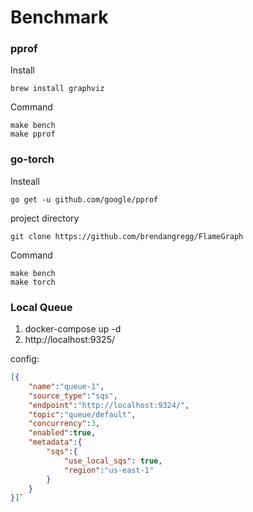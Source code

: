 # Benchmark

### pprof

Install

    brew install graphviz

Command

    make bench
    make pprof

### go-torch

Insteall

    go get -u github.com/google/pprof

project directory

    git clone https://github.com/brendangregg/FlameGraph

Command

    make bench
    make torch

### Local Queue

1. docker-compose up -d
2. http://localhost:9325/

config:

```json
[{
    "name":"queue-1",
    "source_type":"sqs",
    "endpoint":"http://localhost:9324/",
    "topic":"queue/default",
    "concurrency":3,
    "enabled":true,
    "metadata":{
        "sqs":{
            "use_local_sqs": true,
            "region":"us-east-1"
        }
    }
}]`
```
